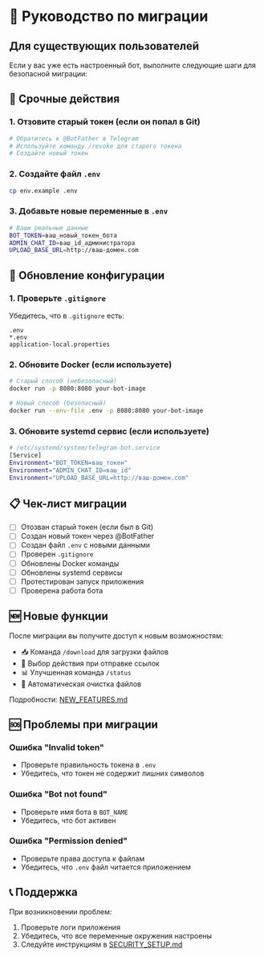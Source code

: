 # 🔄 Руководство по миграции

## Для существующих пользователей

Если у вас уже есть настроенный бот, выполните следующие шаги для безопасной миграции:

## 🚨 Срочные действия

### 1. Отзовите старый токен (если он попал в Git)

```bash
# Обратитесь к @BotFather в Telegram
# Используйте команду /revoke для старого токена
# Создайте новый токен
```

### 2. Создайте файл `.env`

```bash
cp env.example .env
```

### 3. Добавьте новые переменные в `.env`

```bash
# Ваши реальные данные
BOT_TOKEN=ваш_новый_токен_бота
ADMIN_CHAT_ID=ваш_id_администратора
UPLOAD_BASE_URL=http://ваш-домен.com
```

## 🔧 Обновление конфигурации

### 1. Проверьте `.gitignore`

Убедитесь, что в `.gitignore` есть:

```
.env
*.env
application-local.properties
```

### 2. Обновите Docker (если используете)

```bash
# Старый способ (небезопасный)
docker run -p 8080:8080 your-bot-image

# Новый способ (безопасный)
docker run --env-file .env -p 8080:8080 your-bot-image
```

### 3. Обновите systemd сервис (если используете)

```bash
# /etc/systemd/system/telegram-bot.service
[Service]
Environment="BOT_TOKEN=ваш_токен"
Environment="ADMIN_CHAT_ID=ваш_id"
Environment="UPLOAD_BASE_URL=http://ваш-домен.com"
```

## 📋 Чек-лист миграции

- [ ] Отозван старый токен (если был в Git)
- [ ] Создан новый токен через @BotFather
- [ ] Создан файл `.env` с новыми данными
- [ ] Проверен `.gitignore`
- [ ] Обновлены Docker команды
- [ ] Обновлены systemd сервисы
- [ ] Протестирован запуск приложения
- [ ] Проверена работа бота

## 🆕 Новые функции

После миграции вы получите доступ к новым возможностям:

- 📥 Команда `/download` для загрузки файлов
- 🔗 Выбор действия при отправке ссылок
- 📊 Улучшенная команда `/status`
- 🧹 Автоматическая очистка файлов

Подробности: [NEW_FEATURES.md](NEW_FEATURES.md)

## 🆘 Проблемы при миграции

### Ошибка "Invalid token"
- Проверьте правильность токена в `.env`
- Убедитесь, что токен не содержит лишних символов

### Ошибка "Bot not found"
- Проверьте имя бота в `BOT_NAME`
- Убедитесь, что бот активен

### Ошибка "Permission denied"
- Проверьте права доступа к файлам
- Убедитесь, что `.env` файл читается приложением

## 📞 Поддержка

При возникновении проблем:
1. Проверьте логи приложения
2. Убедитесь, что все переменные окружения настроены
3. Следуйте инструкциям в [SECURITY_SETUP.md](SECURITY_SETUP.md)
